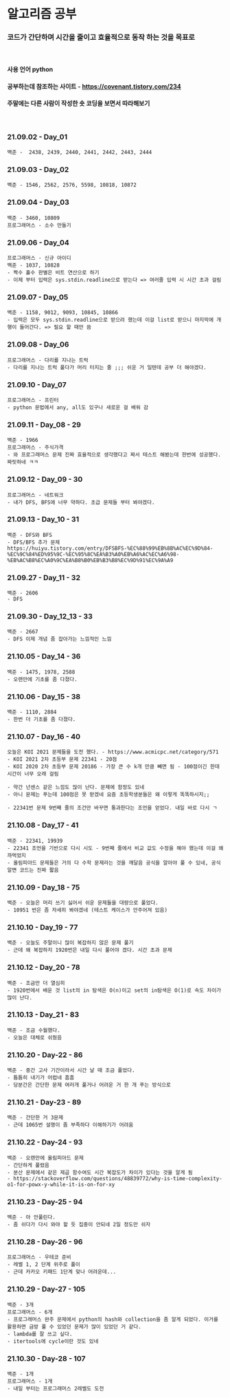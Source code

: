 # 알고리즘 공부

### 코드가 간단하며 시간을 줄이고 효율적으로 동작 하는 것을 목표로

&nbsp;

#### 사용 언어 python

#### 공부하는데 참조하는 사이트 - https://covenant.tistory.com/234

#### 주말에는 다른 사람이 작성한 숏 코딩을 보면서 따라해보기

&nbsp;

### 21.09.02 - Day_01

    백준 -  2438, 2439, 2440, 2441, 2442, 2443, 2444

### 21.09.03 - Day_02

    백준 - 1546, 2562, 2576, 5598, 10818, 10872

### 21.09.04 - Day_03

    백준 - 3460, 10809
    프로그래머스 - 소수 만들기

### 21.09.06 - Day_04

    프로그래머스 - 신규 아이디
    백준 - 1037, 10828
    - 짝수 홀수 판별은 비트 연산으로 하기
    - 이제 부터 입력은 sys.stdin.readline으로 받는다 => 여러줄 입력 시 시간 초과 걸림

### 21.09.07 - Day_05

    백준 - 1158, 9012, 9093, 10845, 10866
    - 입력은 모두 sys.stdin.readline으로 받으려 했는데 이걸 list로 받으니 마지막에 개행이 들어간다. => 필요 할 때만 씀

### 21.09.08 - Day_06

    프로그래머스 - 다리를 지나는 트럭
    - 다리를 지나는 트럭 풀다가 머리 터지는 줄 ;;; 쉬운 거 일텐데 공부 더 해야겠다.

### 21.09.10 - Day_07

    프로그래머스 - 프린터
    - python 문법에서 any, all도 있구나 새로운 걸 배워 감

### 21.09.11 - Day_08 - 29

    백준 - 1966
    프로그래머스 - 주식가격
    - 와 프로그래머스 문제 진짜 효율적으로 생각했다고 짜서 테스트 해봤는데 한번에 성공했다. 짜릿하네 ㅋㅋ

### 21.09.12 - Day_09 - 30

    프로그래머스 - 네트워크
    - 내가 DFS, BFS에 너무 약하다. 초급 문제들 부터 봐야겠다.

### 21.09.13 - Day_10 - 31

    백준 - DFS와 BFS
    - DFS/BFS 추가 문제
    https://huiyu.tistory.com/entry/DFSBFS-%EC%88%99%EB%8B%AC%EC%9D%84-%EC%9C%84%ED%95%9C-%EC%95%8C%EA%B3%A0%EB%A6%AC%EC%A6%98-%EB%AC%B8%EC%A0%9C%EA%B8%B0%EB%B3%B8%EC%9D%91%EC%9A%A9

### 21.09.27 - Day_11 - 32

    백준 - 2606
    - DFS

### 21.09.30 - Day_12_13 - 33

    백준 - 2667
    - DFS 이제 개념 좀 잡아가는 느낌적인 느낌

### 21.10.05 - Day_14 - 36

    백준 - 1475, 1978, 2588
    - 오랜만에 기초를 좀 다졌다.

### 21.10.06 - Day_15 - 38

    백준 - 1110, 2884
    - 한번 더 기초를 좀 다졌다.

### 21.10.07 - Day_16 - 40

    오늘은 KOI 2021 문제들을 도전 했다. - https://www.acmicpc.net/category/571
    - KOI 2021 2차 초등부 문제 22341 - 20점
    - KOI 2020 2차 초등부 문제 20186 - 가장 큰 수 k개 만큼 빼면 됨 - 100점이긴 한데 시간이 너무 오래 걸림

    - 약간 넌센스 같은 느낌도 많이 난다. 문제에 함정도 있네
    - 아니 문제는 푸는데 100점은 못 받겠네 요즘 초등학생분들은 왜 이렇게 똑똑하시지;;

    - 22341번 문제 9번째 줄의 조건만 바꾸면 통과한다는 조언을 얻었다. 내일 바로 다시 ㄱ

### 21.10.08 - Day_17 - 41

    백준 - 22341, 19939
    - 22341 조언을 기반으로 다시 시도 - 9번째 줄에서 비교 값도 수정을 해야 했는데 이걸 왜 까먹었지
    - 올림피아드 문제들은 거의 다 수학 문제라는 것을 깨달음 공식을 알아야 풀 수 있네, 공식 알면 코드는 진짜 짧음

### 21.10.09 - Day_18 - 75

    백준 - 오늘은 머리 쓰기 싫어서 쉬운 문제들을 대량으로 풀었다.
    - 10951 번은 좀 자세히 봐야겠네 (테스트 케이스가 안주어져 있음)

### 21.10.10 - Day_19 - 77

    백준 - 오늘도 주말이니 많이 복잡하지 않은 문제 풀기
    - 근데 왜 복잡하지 1920번은 내일 다시 풀어야 겠다. 시간 초과 문제

### 21.10.12 - Day_20 - 78

    백준 - 조금만 더 열심히
    - 1920번에서 배운 것 list의 in 탐색은 O(n)이고 set의 in탐색은 O(1)로 속도 차이가 많이 난다.

### 21.10.13 - Day_21 - 83

    백준 - 조금 수월했다.
    - 오늘은 대체로 쉬웠음

### 21.10.20 - Day-22 - 86

    백준 - 중간 고사 기간이라서 시간 날 때 조금 풀었다.
    - 틈틈히 내기가 어렵네 흠흠
    - 당분간은 간단한 문제 여러개 풀거나 어려운 거 한 개 푸는 방식으로

### 21.10.21 - Day-23 - 89

    백준 - 간단한 거 3문제
    - 근데 1065번 설명이 좀 부족하다 이해하기가 어려움

### 21.10.22 - Day-24 - 93

    백준 - 오랜만에 올림피아드 문제
    - 간단하게 풀렸음
    - 분산 문제에서 같은 제곱 함수여도 시간 복잡도가 차이가 있다는 것을 알게 됨
    - https://stackoverflow.com/questions/48839772/why-is-time-complexity-o1-for-powx-y-while-it-is-on-for-xy

### 21.10.23 - Day-25 - 94

    백준 - 아 안풀린다.
    - 좀 쉬다가 다시 와야 할 듯 집중이 안되네 2일 정도만 쉬자

### 21.10.28 - Day-26 - 96

    프로그래머스 - 우테코 준비
    - 레벨 1, 2 단계 위주로 풀이
    - 근데 카카오 키패드 1단계 맞나 어려운데...

### 21.10.29 - Day-27 - 105

    백준 - 3개
    프로그래머스 - 6개
    - 프로그래머스 완주 문제에서 python의 hash와 collection을 좀 알게 되었다. 이거를 활용하면 금방 풀 수 있었던 문제가 많이 있었던 거 같다.
    - lambda를 잘 쓰고 싶다.
    - itertools에 cycle이란 것도 있네

### 21.10.30 - Day-28 - 107

    백준 - 1개
    프로그래머스 - 1개
    - 내일 부터는 프로그래머스 2레벨도 도전
